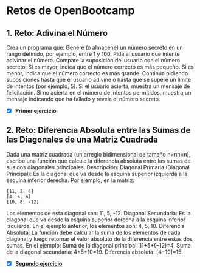 # Retos de OpenBootcamp

## 1. Reto: Adivina el Número
Crea un programa que:
Genere (o almacene) un número secreto en un rango definido, por ejemplo, entre 1 y 100.
Pida al usuario que intente adivinar el número.
Compare la suposición del usuario con el número secreto:
Si es mayor, indica que el número correcto es más pequeño.
Si es menor, indica que el número correcto es más grande.
Continúa pidiendo suposiciones hasta que el usuario adivine o hasta que se supere un límite de intentos (por ejemplo, 5).
Si el usuario acierta, muestra un mensaje de felicitación.
Si no acierta en el número de intentos permitidos, muestra un mensaje indicando que ha fallado y revela el número secreto.

- [x] **Primer ejercicio**

## 2. Reto: Diferencia Absoluta entre las Sumas de las Diagonales de una Matriz Cuadrada
Dada una matriz cuadrada (un arreglo bidimensional de tamaño n×nn×n), escribe una función que calcule la diferencia absoluta entre las sumas de sus dos diagonales principales.
Descripción:
Diagonal Primaria (Diagonal Principal): Es la diagonal que va desde la esquina superior izquierda a la esquina inferior derecha. 
Por ejemplo, en la matriz:
 ```
 [11, 2, 4]
 [4, 5, 6]
 [10, 8, -12]
```

Los elementos de esta diagonal son: 11, 5, -12.
Diagonal Secundaria: Es la diagonal que va desde la esquina superior derecha a la esquina inferior izquierda. En el ejemplo anterior, los elementos son: 4, 5, 10.
Diferencia Absoluta: La función debe calcular la suma de los elementos de cada diagonal y luego retornar el valor absoluto de la diferencia entre estas dos sumas. En el ejemplo:
Suma de la diagonal principal: 11+5+(−12)=4.
Suma de la diagonal secundaria: 4+5+10=19.
Diferencia absoluta: [4−19]=15.

- [x] [**Segundo ejercicio**](https://github.com/amartinezdev/OBRetos/blob/master/Matriz.java)
